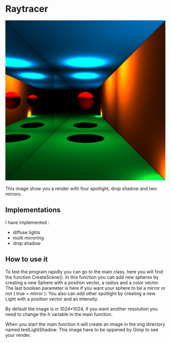# Raytracer
![LightShadowMirrors](https://github.com/MaevaL/Raytracer/blob/master/Raytracer/img/testLightShadowtwoMirror500.png)

This image show you a render with four spotlight, drop shadow and two mirrors.

## Implementations 

I have implemented  : 
* diffuse lights
* multi mirroring 
* drop shadow 

## How to use it

To test the program rapidly you can go to the main class, here you will find the function CreateScene(). In this function you can add new spheres by creating a new Sphere with a position vector, a radius and a color vector. The last boolean parameter is here if you want your sphere to be a mirror or not ( true = mirror ). You also can add other spotlight by creating a new Light with a position vector and an intensity. 

By default the image is in 1024*1024, if you want another resolution you need to change the h variable in the main function.

When you start the main function it will create an image in the img directory named testLightShadow. This image have to be oppened by Gimp to see your render. 

